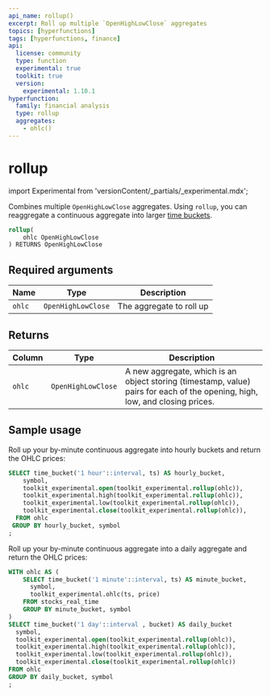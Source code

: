 ```yaml
---
api_name: rollup()
excerpt: Roll up multiple `OpenHighLowClose` aggregates
topics: [hyperfunctions]
tags: [hyperfunctions, finance]
api:
  license: community
  type: function
  experimental: true
  toolkit: true
  version:
    experimental: 1.10.1
hyperfunction:
  family: financial analysis
  type: rollup
  aggregates:
    - ohlc()
---
```


# rollup <Tag type="toolkit" content="Toolkit" /><Tag type="experimental-toolkit" content="Experimental" />

import Experimental from 'versionContent/_partials/_experimental.mdx';

Combines multiple `OpenHighLowClose` aggregates. Using `rollup`, you can
reaggregate a continuous aggregate into larger [time buckets][time_bucket].

```sql
rollup(
    ohlc OpenHighLowClose
) RETURNS OpenHighLowClose
```

<Experimental />

## Required arguments

|Name|Type|Description|
|-|-|-|
|`ohlc`|`OpenHighLowClose`|The aggregate to roll up|

## Returns

|Column|Type|Description|
|-|-|-|
|`ohlc`|`OpenHighLowClose`|A new aggregate, which is an object storing (timestamp, value) pairs for each of the opening, high, low, and closing prices.|

## Sample usage

Roll up your by-minute continuous aggregate into hourly buckets and return the OHLC prices:

```sql
SELECT time_bucket('1 hour'::interval, ts) AS hourly_bucket,
    symbol,
    toolkit_experimental.open(toolkit_experimental.rollup(ohlc)),
    toolkit_experimental.high(toolkit_experimental.rollup(ohlc)),
    toolkit_experimental.low(toolkit_experimental.rollup(ohlc)),
    toolkit_experimental.close(toolkit_experimental.rollup(ohlc)),
  FROM ohlc
 GROUP BY hourly_bucket, symbol
;
```

Roll up your by-minute continuous aggregate into a daily aggregate and return the OHLC prices:

```sql
WITH ohlc AS (
    SELECT time_bucket('1 minute'::interval, ts) AS minute_bucket,
      symbol,
      toolkit_experimental.ohlc(ts, price)
    FROM stocks_real_time
    GROUP BY minute_bucket, symbol
)
SELECT time_bucket('1 day'::interval , bucket) AS daily_bucket
  symbol,
  toolkit_experimental.open(toolkit_experimental.rollup(ohlc)),
  toolkit_experimental.high(toolkit_experimental.rollup(ohlc)),
  toolkit_experimental.low(toolkit_experimental.rollup(ohlc)),
  toolkit_experimental.close(toolkit_experimental.rollup(ohlc))
FROM ohlc
GROUP BY daily_bucket, symbol
;
```

[time_bucket]: /api/:currentVersion:/hyperfunctions/time_bucket/
